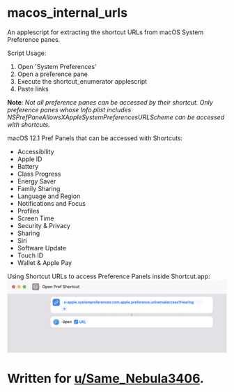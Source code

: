# macos_internal_urls
An applescript for extracting the shortcut URLs from macOS System Preference panes.

Script Usage:

1) Open 'System Preferences'
1) Open a preference pane
1) Execute the shortcut_enumerator applescript
1) Paste links

**Note**: _Not all preference panes can be accessed by their shortcut. Only preference panes whose Info.plist includes NSPrefPaneAllowsXAppleSystemPreferencesURLScheme can be accessed with shortcuts._


macOS 12.1 Pref Panels that can be accessed with Shortcuts:

* Accessibility
* Apple ID
* Battery
* Class Progress
* Energy Saver
* Family Sharing
* Language and Region
* Notifications and Focus
* Profiles
* Screen Time
* Security & Privacy
* Sharing
* Siri
* Software Update
* Touch ID
* Wallet & Apple Pay

Using Shortcut URLs to access Preference Panels inside Shortcut.app:
![Shortcut.app Screenshot](/images/shortcut_example.jpg)


# Written for [u/Same_Nebula3406](https://www.reddit.com/user/Same_Nebula3406/).

